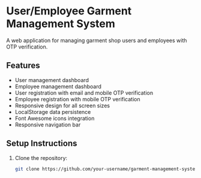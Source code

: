 # User/Employee Garment Management System

A web application for managing garment shop users and employees with OTP verification.

## Features

- User management dashboard
- Employee management dashboard
- User registration with email and mobile OTP verification
- Employee registration with mobile OTP verification
- Responsive design for all screen sizes
- LocalStorage data persistence
- Font Awesome icons integration
- Responsive navigation bar

## Setup Instructions

1. Clone the repository:
   ```bash
   git clone https://github.com/your-username/garment-management-system.git
